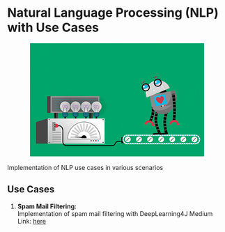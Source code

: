 # Natural Language Processing (NLP) with Use Cases
<p align="center">
  <img src="metadata/robot.gif">
</p>  
Implementation of NLP use cases in various scenarios

## Use Cases
1. **Spam Mail Filtering**:  
Implementation of spam mail filtering with DeepLearning4J
Medium Link: [here](https://link.medium.com/dtyjReZQM2)
